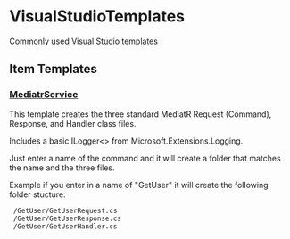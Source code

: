 # VisualStudioTemplates
Commonly used Visual Studio templates

## Item Templates

### [MediatrService](/ItemTemplates/MediatrService)

This template creates the three standard MediatR Request (Command), Response, and Handler class files.

Includes a basic ILogger<> from Microsoft.Extensions.Logging.

Just enter a name of the command and it will create a folder that matches the name and the three files.

Example if you enter in a name of "GetUser" it will create the following folder stucture:

```
 /GetUser/GetUserRequest.cs
 /GetUser/GetUserResponse.cs
 /GetUser/GetUserHandler.cs
```